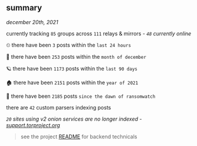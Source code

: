 
## summary
_december 20th, 2021_

currently tracking `85` groups across `111` relays & mirrors - _`48` currently online_

⏲ there have been `3` posts within the `last 24 hours`

🦈 there have been `253` posts within the `month of december`

🪐 there have been `1173` posts within the `last 90 days`

🏚 there have been `2151` posts within the `year of 2021`

🦕 there have been `2185` posts `since the dawn of ransomwatch`

there are `42` custom parsers indexing posts

_`20` sites using v2 onion services are no longer indexed - [support.torproject.org](https://support.torproject.org/onionservices/v2-deprecation/)_

> see the project [README](https://github.com/thetanz/ransomwatch#ransomwatch--) for backend technicals
